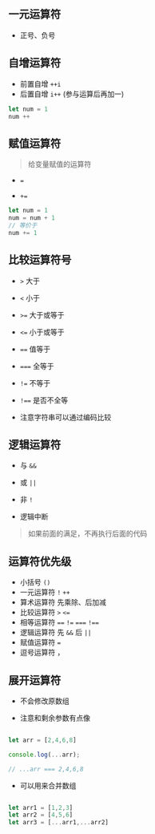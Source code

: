 ## 一元运算符

- 正号、负号

## 自增运算符

- 前置自增 `++i`
- 后置自增 `i++` (参与运算后再加一)

```javascript
let num = 1
num ++
```

## 赋值运算符

> 给变量赋值的运算符

- `=`

- `+=`

```javascript
let num = 1
num = num + 1
// 等价于
num += 1
```
## 比较运算符号

- `>` 大于
- `<` 小于
- `>=` 大于或等于
- `<=` 小于或等于
- `==` 值等于
- `===` 全等于 
- `!=` 不等于
- `!==` 是否不全等  

- 注意字符串可以通过编码比较

## 逻辑运算符

- 与  `&&`
- 或  `||`
- 非  `!`

- 逻辑中断

> 如果前面的满足，不再执行后面的代码

## 运算符优先级

- 小括号 `()`
- 一元运算符 `!` `++`
- 算术运算符  先乘除、后加减
- 比较运算符  `>` `<=`
- 相等运算符  `==` `!=` `===` `!==`
- 逻辑运算符 先 `&&` 后 `||`
- 赋值运算符 `=`
- 逗号运算符 ，


## 展开运算符

- 不会修改原数组

- 注意和剩余参数有点像

```js

let arr = [2,4,6,8]

console.log(...arr);

// ...arr === 2,4,6,8

```

- 可以用来合并数组

```js

let arr1 = [1,2,3]
let arr2 = [4,5,6]
let arr3 = [...arr1,...arr2]
```
